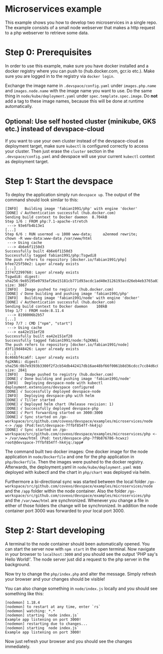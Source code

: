 # Microservices example

This example shows you how to develop two microservices in a single repo. The example consists of a small node webserver that makes a http request to a php webserver to retrieve some data.

# Step 0: Prerequisites

In order to use this example, make sure you have docker installed and a docker registry where you can push to (hub.docker.com, gcr.io etc.). Make sure you are logged in to the registry via `docker login`.  

Exchange the image name in `.devspace/config.yaml` under `images.php.name` and `images.node.name` with the image name you want to use. Do the same thing in `node/kube/deployment.yaml` under `spec.template.spec.image`.  Do **not** add a tag to these image names, because this will be done at runtime automatically.  

## Optional: Use self hosted cluster (minikube, GKS etc.) instead of devspace-cloud

If you want to use your own cluster instead of the devspace-cloud as deployment target, make sure `kubectl` is configured correctly to access your cluster. Then just erase the `cluster` section in the `.devspace/config.yaml` and devspace will use your current `kubectl` context as deployment target.

# Step 1: Start the devspace

To deploy the application simply run `devspace up`. The output of the command should look similar to this: 

```
[INFO]   Building image 'fabian1991/php' with engine 'docker'
[DONE] √ Authentication successful (hub.docker.com)
Sending build context to Docker daemon  8.704kB
Step 1/6 : FROM php:7.1-apache-stretch
 ---> 93e6fb4b13e1
[...]
Step 6/6 : RUN usermod -u 1000 www-data;     a2enmod rewrite;     chown -R www-data:www-data /var/www/html
 ---> Using cache
 ---> 4b6e6f1150d3
Successfully built 4b6e6f1150d3
Successfully tagged fabian1991/php:Tsgwdi8
The push refers to repository [docker.io/fabian1991/php]
bfee725f50e2: Layer already exists
[...]
237472299760: Layer already exists
Tsgwdi8: digest: sha256:9e85195e0793af26e15181cb771d93acdc1ad40e3126193acd26eb4eb3765a03 size: 3867
[INFO]   Image pushed to registry (hub.docker.com)
[DONE] √ Done building and pushing image 'fabian1991/php'
[INFO]   Building image 'fabian1991/node' with engine 'docker'
[DONE] √ Authentication successful (hub.docker.com)
Sending build context to Docker daemon    108kB
Step 1/7 : FROM node:8.11.4
 ---> 8198006b2b57
[...]
Step 7/7 : CMD ["npm", "start"]
 ---> Using cache
 ---> ea42e151ef28
Successfully built ea42e151ef28
Successfully tagged fabian1991/node:fq2KN6i
The push refers to repository [docker.io/fabian1991/node]
d3f119d48426: Layer already exists
[...]
8c466bf4ca6f: Layer already exists
fq2KN6i: digest: sha256:0b7e9393b3300f2f2cb54db442417db16ae48bf66f0061b8d36cdcc7cc84d6c0 size: 2841
[INFO]   Image pushed to registry (hub.docker.com)
[DONE] √ Done building and pushing image 'fabian1991/node'
[INFO]   Deploying devspace-node with kubectl
deployment.extensions/devspace configured
[DONE] √ Successfully deployed devspace-node
[INFO]   Deploying devspace-php with helm
[DONE] √ Tiller started
[DONE] √ Deployed helm chart (Release revision: 1)
[DONE] √ Successfully deployed devspace-php
[DONE] √ Port forwarding started on 3000:3000
[DONE] √ Sync started on /go-workspace/src/github.com/covexo/devspace/examples/microservices/node <-> /app (Pod:test/devspace-7ffbf854ff-hk4jq)
[DONE] √ Sync started on /go-workspace/src/github.com/covexo/devspace/examples/microservices/php <-> /var/www/html (Pod: test/devspace-php-7f9b876786-hcwxz)
root@devspace-7ffbf854ff-hk4jq:/app#
```

The command built two docker images: One docker image for the node application in `node/Dockerfile` and one for the php application in `php/Dockerfile`. Then the images were pushed to the docker registry. Afterwards, the deployment.yaml in `node/kube/deployment.yaml` was deployed with kubectl and the chart in `php/chart` was deployed via helm.  

Furthermore a bi-directional sync was started between the local folder `/go-workspace/src/github.com/covexo/devspace/examples/microservices/node` and the `/app` folder within the node container. Also the folder `/go-workspace/src/github.com/covexo/devspace/examples/microservices/php` and the `/var/www/html` are synchronized. Whenever you change a file in either of those folders the change will be synchronized. In addition the node container port 3000 was forwarded to your local port 3000.  

# Step 2: Start developing

A terminal to the node container should been automatically opened. You can start the server now with `npm start` in the open terminal. Now navigate in your browser to `localhost:3000` and you should see the output 'PHP say's Hello World!'. The node server just did a request to the php server in the background.  

Now try to change the `php/index.php` and alter the message. Simply refresh your browser and your changes should be visible!  

You can also change something in `node/index.js` locally and you should see something like this: 

```
[nodemon] 1.18.4
[nodemon] to restart at any time, enter `rs`
[nodemon] watching: *.*
[nodemon] starting `node index.js`
Example app listening on port 3000!
[nodemon] restarting due to changes...
[nodemon] starting `node index.js`
Example app listening on port 3000!
```

Now just refresh your browser and you should see the changes immediately. 

